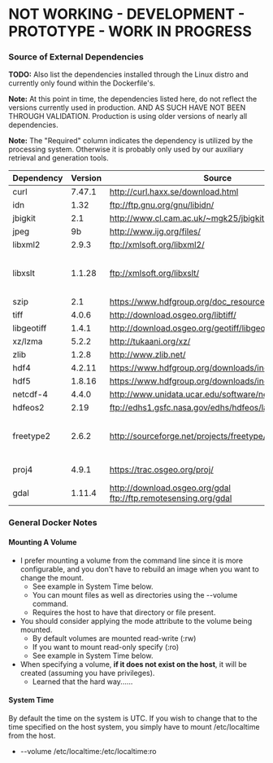 # NOT WORKING - DEVELOPMENT - PROTOTYPE - WORK IN PROGRESS

### Source of External Dependencies
<b>TODO:</b> Also list the dependencies installed through the Linux distro and currently only found within the Dockerfile's.

<b>Note:</b> At this point in time, the dependencies listed here, do not reflect the versions currently used in production.  AND AS SUCH HAVE NOT BEEN THROUGH VALIDATION.  Production is using older versions of nearly all dependencies.

<b>Note:</b> The "Required" column indicates the dependency is utilized by the processing system.  Otherwise it is probably only used by our auxiliary retrieval and generation tools.

| Dependency | Version | Source                                                          | Required | Information |
| ---------- | ------- | --------------------------------------------------------------- | -------- | ----------- |
| curl       | 7.47.1  | http://curl.haxx.se/download.html                               | No       | |
| idn        | 1.32    | ftp://ftp.gnu.org/gnu/libidn/                                   | Yes      | |
| jbigkit    | 2.1     | http://www.cl.cam.ac.uk/~mgk25/jbigkit/                         | Yes      | |
| jpeg       | 9b      | http://www.ijg.org/files/                                       | Yes      | |
| libxml2    | 2.9.3   | ftp://xmlsoft.org/libxml2/                                      | Yes      | |
| libxslt    | 1.1.28  | ftp://xmlsoft.org/libxslt/                                      | Yes      | Required for python lxml module |
| szip       | 2.1     | https://www.hdfgroup.org/doc_resource/SZIP/                     | Yes      | |
| tiff       | 4.0.6   | http://download.osgeo.org/libtiff/                              | Yes      | |
| libgeotiff | 1.4.1   | http://download.osgeo.org/geotiff/libgeotiff/                   | Yes      | |
| xz/lzma    | 5.2.2   | http://tukaani.org/xz/                                          | Yes      | |
| zlib       | 1.2.8   | http://www.zlib.net/                                            | Yes      | |
| hdf4       | 4.2.11  | https://www.hdfgroup.org/downloads/index.html                   | Yes      | |
| hdf5       | 1.8.16  | https://www.hdfgroup.org/downloads/index.html                   | Yes      | |
| netcdf-4   | 4.4.0   | http://www.unidata.ucar.edu/software/netcdf/                    | Yes      | |
| hdfeos2    | 2.19    | ftp://edhs1.gsfc.nasa.gov/edhs/hdfeos/latest_release/           | Yes      | |
| freetype2  | 2.6.2   | http://sourceforge.net/projects/freetype/files/freetype2/       | Yes      | Required for python matplotlib module |
| proj4      | 4.9.1   | https://trac.osgeo.org/proj/                                    | Yes      | GDAL needs this |
| gdal       | 1.11.4  | http://download.osgeo.org/gdal ftp://ftp.remotesensing.org/gdal | Yes      | |

### General Docker Notes

#### Mounting A Volume
- I prefer mounting a volume from the command line since it is more configurable, and you don't have to rebuild an image when you want to change the mount.
  - See example in System Time below.
  - You can mount files as well as directories using the --volume command.
  - Requires the host to have that directory or file present.
- You should consider applying the mode attribute to the volume being mounted.
  - By default volumes are mounted read-write (:rw)
  - If you want to mount read-only specify (:ro)
  - See example in System Time below.
- When specifying a volume, <b>if it does not exist on the host</b>, it will be created (assuming you have privileges).
  - Learned that the hard way......

#### System Time
By default the time on the system is UTC.  If you wish to change that to the time specified on the host system, you simply have to mount /etc/localtime from the host.
- --volume /etc/localtime:/etc/localtime:ro
